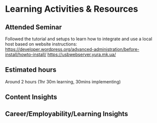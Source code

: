 # Learning Activities & Resources

## Attended Seminar
Followed the tutorial and setups to learn how to integrate and use a local host based on website instructions:
https://developer.wordpress.org/advanced-administration/before-install/howto-install/
https://usbwebserver.yura.mk.ua/

## Estimated hours
Around 2 hours (1hr 30m learning, 30mins implementing)

## Content Insights




## Career/Employability/Learning Insights

